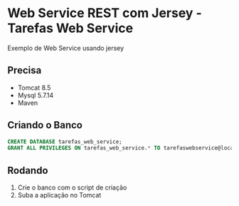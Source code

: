 # Web Service REST com Jersey - Tarefas Web Service

Exemplo de Web Service usando jersey

## Precisa

* Tomcat 8.5 
* Mysql 5.7.14
* Maven

## Criando o Banco

```sql
CREATE DATABASE tarefas_web_service;
GRANT ALL PRIVILEGES ON tarefas_web_service.* TO tarefaswebservice@localhost IDENTIFIED BY 'tarefaswebservice' WITH GRANT OPTION;
```

## Rodando

1. Crie o banco com o script de criação 
2. Suba a aplicação no Tomcat
